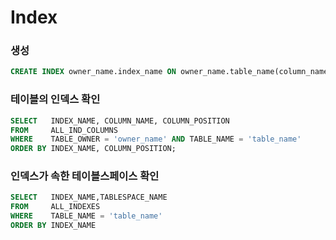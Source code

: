 Index
===
### 생성
```sql
CREATE INDEX owner_name.index_name ON owner_name.table_name(column_name1, column_name2, column_name3 ...) TABLESPACE tablespace_name;
```

### 테이블의 인덱스 확인
```sql
SELECT   INDEX_NAME, COLUMN_NAME, COLUMN_POSITION
FROM     ALL_IND_COLUMNS
WHERE    TABLE_OWNER = 'owner_name' AND TABLE_NAME = 'table_name'
ORDER BY INDEX_NAME, COLUMN_POSITION;
```

### 인덱스가 속한 테이블스페이스 확인
```sql
SELECT   INDEX_NAME,TABLESPACE_NAME
FROM     ALL_INDEXES
WHERE    TABLE_NAME = 'table_name'
ORDER BY INDEX_NAME
```
